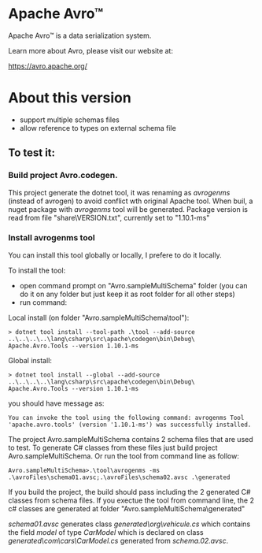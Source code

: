# Apache Avro™

Apache Avro™ is a data serialization system.

Learn more about Avro, please visit our website at:

  https://avro.apache.org/

# About this version 
- support multiple schemas files
- allow reference to types on external schema file

## To test it:

### Build project Avro.codegen. 
This project generate the dotnet tool, it was renaming as *avrogenms* (instead of avrogen) to avoid conflict wth original Apache tool.
When buil, a nuget package with *avrogenms* tool will be generated.
Package version is read from file "share\VERSION.txt", currently set to "1.10.1-ms"

### Install avrogenms tool
You can install this tool globally or locally, I prefere to do it locally. 

To install the tool:
- open command prompt on "Avro.sampleMultiSchema" folder (you can do it on any folder but just keep it as root folder for all other steps)
- run command: 

Local install (on folder "Avro.sampleMultiSchema\tool"):

`> dotnet tool install --tool-path .\tool --add-source ..\..\..\..\lang\csharp\src\apache\codegen\bin\Debug\ Apache.Avro.Tools --version 1.10.1-ms
`

Global install:

`> dotnet tool install --global --add-source ..\..\..\..\lang\csharp\src\apache\codegen\bin\Debug\ Apache.Avro.Tools --version 1.10.1-ms
`

you should have message as:

`
You can invoke the tool using the following command: avrogenms
Tool 'apache.avro.tools' (version '1.10.1-ms') was successfully installed.
`

The project Avro.sampleMultiSchema contains 2 schema files that are used to test. To generate C# classes from these files just build project Avro.sampleMultiSchema. Or run the tool from command line as follow:

`
Avro.sampleMultiSchema>.\tool\avrogenms -ms .\avroFiles\schema01.avsc;.\avroFiles\schema02.avsc .\generated
`

If you build the project, the build should pass including the 2 generated C# classes from schema files.
If you exectue the tool from command line, the 2 c# classes are generated at folder "Avro.sampleMultiSchema\generated"

*schema01.avsc* generates class *generated\org\vehicule.cs* which contains the field *model* of type *CarModel* which is declared on class *generated\com\cars\CarModel.cs* generated from *schema.02.avsc*.
